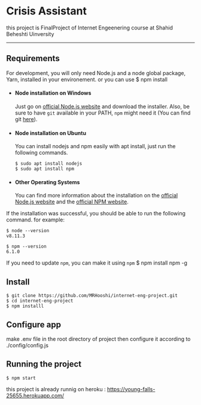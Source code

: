 # Crisis Assistant

this project is FinalProject of Internet Engeenering course at Shahid Beheshti Uinversity

-----
## Requirements

For development, you will only need Node.js and a node global package, Yarn, installed in your environement.
or you can use $ npm install

- #### Node installation on Windows

  Just go on [official Node.js website](https://nodejs.org/) and download the installer.
Also, be sure to have `git` available in your PATH, `npm` might need it (You can find git [here](https://git-scm.com/)).

- #### Node installation on Ubuntu

  You can install nodejs and npm easily with apt install, just run the following commands.

      $ sudo apt install nodejs
      $ sudo apt install npm

- #### Other Operating Systems
  You can find more information about the installation on the [official Node.js website](https://nodejs.org/) and the [official NPM website](https://npmjs.org/).

If the installation was successful, you should be able to run the following command. for example:

    $ node --version
    v8.11.3

    $ npm --version
    6.1.0

If you need to update `npm`, you can make it using `npm`
    $ npm install npm -g


## Install

    $ git clone https://github.com/MRHooshi/internet-eng-project.git
    $ cd internet-eng-project
    $ npm installl

## Configure app
make .env file in the root directory of project then configure it according to ./config/config.js

## Running the project

    $ npm start

this project is already runnig on heroku :
  https://young-falls-25655.herokuapp.com/
